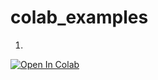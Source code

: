 # colab_examples

1. 
<a href="https://colab.research.google.com/github.com/Kwater-AILab/colab_examples/blob/main/20220214_Lab_example_classification_in_test.ipynb">
  <img src="https://colab.research.google.com/assets/colab-badge.svg" alt="Open In Colab"/>
</a><br>
